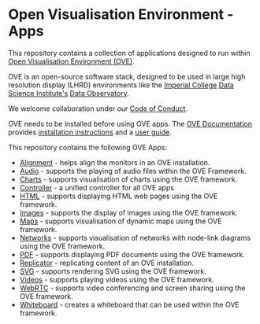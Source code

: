 # Open Visualisation Environment - Apps

This repository contains a collection of applications designed to run within [Open Visualisation Environment (OVE)](https://github.com/ove/ove).

OVE is an open-source software stack, designed to be used in large high resolution display (LHRD) environments like the [Imperial College](http://www.imperial.ac.uk) [Data Science Institute's](http://www.imperial.ac.uk/data-science/) [Data Observatory](http://www.imperial.ac.uk/data-science/data-observatory/).

We welcome collaboration under our [Code of Conduct](https://github.com/ove/ove-apps/blob/master/CODE_OF_CONDUCT.md).

OVE needs to be installed before using OVE apps. The [OVE Documentation](https://dsi.gitbook.io/ove) provides [installation instructions](https://dsi.gitbook.io/ove/installation) and a [user guide](https://dsi.gitbook.io/ove/usage).

This repository contains the following OVE Apps:

* [Alignment](packages/ove-app-alignment) - helps align the monitors in an OVE installation.
* [Audio](packages/ove-app-audio) - supports the playing of audio files within the OVE Framework.
* [Charts](packages/ove-app-charts) - supports visualisation of charts using the OVE framework.
* [Controller](packages/ove-app-controller) - a unified controller for all OVE apps
* [HTML](packages/ove-app-html) - supports displaying HTML web pages using the OVE framework.
* [Images](packages/ove-app-images) - supports the display of images using the OVE framework.
* [Maps](packages/ove-app-maps) - supports visualisation of dynamic maps using the OVE framework.
* [Networks](packages/ove-app-networks) - supports visualisation of networks with node-link diagrams using the OVE framework.
* [PDF](packages/ove-app-pdf) - supports displaying PDF documents using the OVE framework.
* [Replicator](packages/ove-app-replicator) - replicating content of an OVE installation.
* [SVG](packages/ove-app-svg) - supports rendering SVG using the OVE framework.
* [Videos](packages/ove-app-videos) - supports playing videos using the OVE framework.
* [WebRTC](packages/ove-app-webrtc) - supports video conferencing and screen sharing using the OVE framework.
* [Whiteboard](packages/ove-app-whiteboard) - creates a whiteboard that can be used within the OVE framework.
